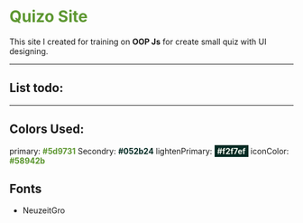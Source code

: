 <h1 style="color:#5d9731">Quizo Site</h1>

This site I created for training on **OOP Js** for create small quiz with UI designing.

---

## List todo:

---

## Colors Used:

primary: <strong style="color:#5d9731">#5d9731</strong>
Secondry: <strong style="color:#052b24">#052b24</strong>
lightenPrimary: <strong style="color:#f2f7ef;background:#052b24;padding:2px 5px;">#f2f7ef</strong>
iconColor: <strong style="color:#58942b">#58942b</strong>

## Fonts

- NeuzeitGro